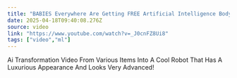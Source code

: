 ```yaml
---
title: "BABIES Everywhere Are Getting FREE Artificial Intelligence Bodyguards Part 2 #babiesworld"
date: 2025-04-18T09:40:08.276Z
source: video
link: "https://www.youtube.com/watch?v=_J0cnFZ8Ui8"
tags: ["video","ml"]
---
```

Ai Transformation Video From Various Items Into A Cool Robot That Has A Luxurious Appearance And Looks Very Advanced!
